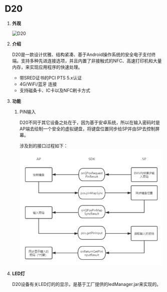 # D20

1. **外观**

   ![D20](https://dspread.gitlab.io/qpos/products/D20-n.png)

2. **介绍**

   D20是一款设计优雅、结构紧凑、基于Android操作系统的安全电子支付终端。支持多种先进连接选项，并且内置了非接触式的NFC、高速打印机和大量内存，来实现应用程序的快速处理。

   * 带SRED证书的PCI PTS 5.x认证
   * 4G/WiFi/蓝牙 连接
   * 支持磁条卡、IC卡以及NFC刷卡方式

3. **功能**

   1. PIN输入

      D20不同于其它设备之处在于，因为基于安卓系统，所以在输入密码时是AP端去绘制一个安全的虚拟键盘，将键盘位置同步给SP并由SP去控制屏幕。

      涉及到的接口过程如下：  ![](../.gitbook/assets/a35b268d20277ab1acf75540db5adff.png) 

4. **LED灯**

   D20设备有关LED灯的的显示，是基于工厂提供的ledManager.jar来实现的。





